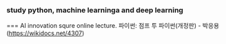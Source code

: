 ### study python, machine learninga and deep learning
===
  AI innovation squre online lecture.
  파이썬: 점프 투 파이썬(개정판) - 박응용 (https://wikidocs.net/4307)
